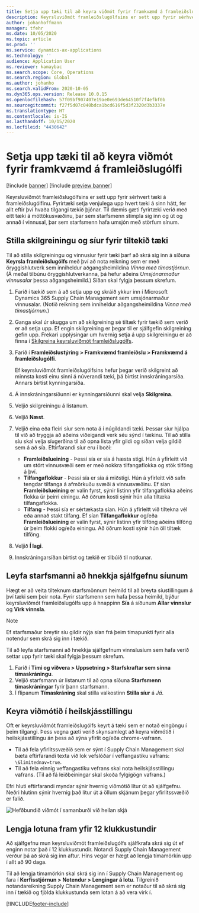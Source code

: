 ```yaml
---
title: Setja upp tæki til að keyra viðmót fyrir framkvæmd á framleiðslugólfi
description: Keyrsluviðmót framleiðslugólfsins er sett upp fyrir sérhvert tæki á framleiðslugólfinu. Fyrirtæki setja venjulega upp hvert tæki á sinn hátt, fer allt eftir því hvaða tilgangi tækið þjónar. Til dæmis gæti fyrirtæki verið með eitt tæki á móttökusvæðinu, þar sem starfsmenn stimpla sig inn og út og annað í vinnusal, þar sem starfsmenn hafa umsjón með störfum sínum.
author: johanhoffmann
manager: tfehr
ms.date: 10/05/2020
ms.topic: article
ms.prod: ''
ms.service: dynamics-ax-applications
ms.technology: ''
audience: Application User
ms.reviewer: kamaybac
ms.search.scope: Core, Operations
ms.search.region: Global
ms.author: johanho
ms.search.validFrom: 2020-10-05
ms.dyn365.ops.version: Release 10.0.15
ms.openlocfilehash: 57f09bf907407e19ae0e693de64510f7f4efbf0b
ms.sourcegitcommit: f27f5d07c040bdca1bcd616f5d3f2320d3b3337e
ms.translationtype: HT
ms.contentlocale: is-IS
ms.lasthandoff: 10/15/2020
ms.locfileid: "4430642"
---
```

# <a name="set-up-a-device-to-run-the-production-floor-execution-interface"></a>Setja upp tæki til að keyra viðmót fyrir framkvæmd á framleiðslugólfi

[!include [banner](../includes/banner.md)]
[!include [preview banner](../includes/preview-banner.md)]

Keyrsluviðmót framleiðslugólfsins er sett upp fyrir sérhvert tæki á framleiðslugólfinu. Fyrirtæki setja venjulega upp hvert tæki á sinn hátt, fer allt eftir því hvaða tilgangi tækið þjónar. Til dæmis gæti fyrirtæki verið með eitt tæki á móttökusvæðinu, þar sem starfsmenn stimpla sig inn og út og annað í vinnusal, þar sem starfsmenn hafa umsjón með störfum sínum.

## <a name="set-the-configuration-and-filters-for-a-specific-device"></a>Stilla skilgreiningu og síur fyrir tiltekið tæki

Til að stilla skilgreiningu og vinnusíur fyrir tæki þarf að skrá sig inn á síðuna **Keyrsla framleiðslugólfs** með því að nota reikning sem er með öryggishlutverk sem inniheldur aðgangsheimildina *Vinna með tímastjórnun*. (Á meðal tilbúnu öryggishlutverkanna, þá hefur aðeins *Umsjónarmaður vinnusalar* þessa aðgangsheimild.) Síðan skal fylgja þessum skrefum.

1. Farið í tækið sem á að setja upp og skráið ykkur inn í Microsoft Dynamics 365 Supply Chain Management sem umsjónarmaður vinnusalar. (Notið reikning sem inniheldur aðgangsheimildina *Vinna með tímastjórnun*.)
1. Ganga skal úr skugga um að skilgreining sé tiltæk fyrir tækið sem verið er að setja upp. Ef engin skilgreining er þegar til er sjálfgefin skilgreining gefin upp. Frekari upplýsingar um hvernig setja á upp skilgreiningu er að finna í [Skilgreina keyrsluviðmót framleiðslugólfs](production-floor-execution-configure.md).
1. Farið í **Framleiðslustýring \> Framkvæmd framleiðslu \> Framkvæmd á framleiðslugólfi**.

    Ef keyrsluviðmót framleiðslugólfsins hefur þegar verið skilgreint að minnsta kosti einu sinni á núverandi tæki, þá birtist innskráningarsíða. Annars birtist kynningarsíða.

1. Á innskráningarsíðunni er kynningarsíðunni skal velja **Skilgreina**.
1. Veljið skilgreiningu á listanum.
1. Veljið **Næst**.
1. Veljið eina eða fleiri síur sem nota á í núgildandi tæki. Þessar síur hjálpa til við að tryggja að aðeins viðeigandi verk séu sýnd í tækinu. Til að stilla síu skal velja síugerðina til að opna lista yfir gildi og síðan velja gildið sem á að sía. Eftirfarandi síur eru í boði:

    - **Framleiðslueining** - Þessi sía er sía á hæsta stigi. Hún á yfirleitt við um stórt vinnusvæði sem er með nokkra tilfangaflokka og stök tilföng á því.
    - **Tilfangaflokkur** - Þessi sía er sía á miðstigi. Hún á yfirleitt við safn tengdar tilfanga á afmörkuðu svæði á vinnusvæðinu. Ef sían **Framleiðslueining** er valin fyrst, sýnir listinn yfir tilfangaflokka aðeins flokka úr þeirri einingu. Að öðrum kosti sýnir hún alla tiltæka tilfangaflokka.
    - **Tilfang** - Þessi sía er sértækasta sían. Hún á yfirleitt við tiltekna vél eða annað stakt tilfang. Ef sían **Tilfangaflokkur** og/eða **Framleiðslueining** er valin fyrst, sýnir listinn yfir tilföng aðeins tilföng úr þeim flokki og/eða einingu. Að öðrum kosti sýnir hún öll tiltæk tilföng.

1. Veljið **Í lagi**.
1. Innskráningarsíðan birtist og tækið er tilbúið til notkunar.

## <a name="allow-a-worker-to-override-the-default-filters"></a>Leyfa starfsmanni að hnekkja sjálfgefnu síunum

Hægt er að veita tilteknum starfsmönnum heimild til að breyta síustillingum á því tæki sem þeir nota. Fyrir starfsmenn sem hafa þessa heimild, býður keyrsluviðmót framleiðslugólfs upp á hnappinn **Sía** á síðunum **Allar vinnslur** og **Virk vinnsla**.

> [!NOTE]
> Ef starfsmaður breytir síu gildir nýja sían frá þeim tímapunkti fyrir alla notendur sem skrá sig inn í tækið.

Til að leyfa starfsmanni að hnekkja sjálfgefnum vinnslusíum sem hafa verið settar upp fyrir tæki skal fylgja þessum skrefum.

1. Farið í **Tími og viðvera \> Uppsetning \> Starfskraftar sem sinna tímaskráningu**.
1. Veljið starfsmann úr listanum til að opna síðuna **Starfsmenn tímaskráningar** fyrir þann starfsmann.
1. Í flipanum **Tímaskráning** skal stilla valkostinn **Stilla síur** á *Já*.

## <a name="run-the-interface-in-full-screen-mode"></a>Keyra viðmótið í heilskjásstillingu

Oft er keyrsluviðmót framleiðslugólfs keyrt á tæki sem er notað eingöngu í þeim tilgangi. Þess vegna gæti verið skynsamlegt að keyra viðmótið í heilskjásstillingu án þess að sýna yfirlit og/eða chrome-vafrann.

- Til að fela yfirlitssvæðið sem er sýnt í Supply Chain Management skal bæta eftirfarandi texta við lok vefslóðar í veffangastiku vafrans: `\&limitednav=true`.
- Til að fela einnig veffangastiku vefrans skal nota heilskjásstillingu vafrans. (Til að fá leiðbeiningar skal skoða fylgigögn vafrans.)

Efri hluti eftirfarandi myndar sýnir hvernig viðmótið lítur út að sjálfgefnu. Neðri hlutinn sýnir hvernig það lítur út á öllum skjánum þegar yfirlitssvæðið er falið.

![Hefðbundið viðmót í samanburði við heilan skjá](media/pfei-full-screen.png "Hefðbundið viðmót í samanburði við heilan skjá")

## <a name="extend-the-session-past-12-hours"></a>Lengja lotuna fram yfir 12 klukkustundir

Að sjálfgefnu mun keyrsluviðmót framleiðslugólfs sjálfkrafa skrá sig út ef enginn notar það í 12 klukkustundir. Notandi Supply Chain Management verður þá að skrá sig inn aftur. Hins vegar er hægt að lengja tímamörkin upp í allt að 90 daga.

Til að lengja tímamörkin skal skrá sig inn í Supply Chain Management og fara í **Kerfisstjórnun \> Notendur \> Lengingar á lotu**. Tilgreinið notandareikning Supply Chain Management sem er notaður til að skrá sig inn í tækið og fjölda klukkustunda sem lotan á að vera virk í.


[!INCLUDE[footer-include](../../includes/footer-banner.md)]